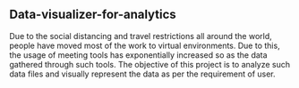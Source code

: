## Data-visualizer-for-analytics

Due to the social distancing and travel restrictions all around the world, people have moved most
of the work to virtual environments. Due to this, the usage of meeting tools has exponentially
increased so as the data gathered through such tools. The objective of this project is to analyze such
data files and visually represent the data as per the requirement of user.

